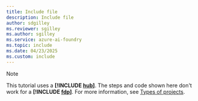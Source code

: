 ```yaml
---
title: Include file
description: Include file
author: sdgilley
ms.reviewer: sgilley
ms.author: sgilley
ms.service: azure-ai-foundry
ms.topic: include
ms.date: 04/23/2025
ms.custom: include
---
```


> [!NOTE]
> This tutorial uses a **[!INCLUDE [hub](hub-project-name.md)]**. The steps and code shown here don't work for a **[!INCLUDE [fdp](fdp-project-name.md)]**. For more information, see [Types of projects](../what-is-azure-ai-foundry.md#project-types).